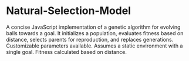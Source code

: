 # Natural-Selection-Model
A concise JavaScript implementation of a genetic algorithm for evolving balls towards a goal. It initializes a population, evaluates fitness based on distance, selects parents for reproduction, and replaces generations. Customizable parameters available. Assumes a static environment with a single goal. Fitness calculated based on distance.

